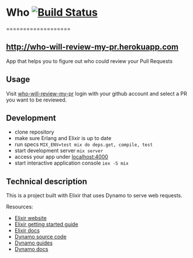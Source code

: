 # Who [![Build Status](https://travis-ci.org/wimdu/who.png?branch=master)](https://travis-ci.org/wimdu/who)
===================

http://who-will-review-my-pr.herokuapp.com
------------------------------------------

App that helps you to figure out who could review your Pull Requests

## Usage

Visit [who-will-review-my-pr](http://who-will-review-my-pr.herokuapp.com) login
with your github account and select a PR you want to be reviewed.

## Development

* clone repository
* make sure Erlang and Elixir is up to date
* run specs `MIX_ENV=test mix do deps.get, compile, test`
* start development server `mix server`
* access your app under [localhost:4000](http://localhost:4000)
* start interactive application console `iex -S mix`

## Technical description

This is a project built with Elixir that uses Dynamo to serve web requests.

Resources:

* [Elixir website](http://elixir-lang.org/)
* [Elixir getting started guide](http://elixir-lang.org/getting_started/1.html)
* [Elixir docs](http://elixir-lang.org/docs)
* [Dynamo source code](https://github.com/elixir-lang/dynamo)
* [Dynamo guides](https://github.com/elixir-lang/dynamo#learn-more)
* [Dynamo docs](http://elixir-lang.org/docs/dynamo)
